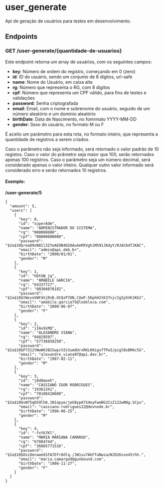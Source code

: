# user_generate

Api de geração de usuários para testes em desenvolvimento.

## Endpoints

### GET /user-generate/{quantidade-de-usuarios}
Este endpoint retorna um array de usuários, com os seguintes campos:

* __key__: Número de ordem do registro, começando em 0 (zero)
* __id__: ID do usuário, sendo um conjunto de 8 dígitos, url-safe
* __name__: Nome do Usuário, em caixa alta
* __rg__: Número que representa o RG, com 8 dígitos
* __cpf__: Número que representa um CPF válido, para fins de testes e validações
* __password__: Senha criptografada
* __email__: Email, com o nome e sobrenome do usuário, seguido de um número aleatório e um domínio aleatório
* __birthDate__: Data de Nascimento, no fomrmato YYYY-MM-DD
* __gender__: Sexo do usuário, no formato M ou F

É aceito um parâmetro para esta rota, no formato inteiro, que representa a quantidade de registros a serem criados.

Caso o parâmetro não seja informado, será retornado o valor padrão de 10 registos. Caso o valor do prâmetro seja maior que 100, serão retornados apenas 100 registros. Caso o parâmetro seja um número decimal, será considerado apenas o valor inteiro. Qualquer outro valor informado será considerado erro e serão retornados 10 registros.

#### Exemplo:

__/user-generate/5__

```
{
  "amount": 5,
  "users": [
    {
      "key": 0,
      "id": "superAdm",
      "name": "ADMINISTRADOR DO SISTEMA",
      "rg": "000000000",
      "cpf": "00000000000",
      "password": "$2a$10$rea89xN81l3ZYeAE9B4O2OAu4eMXVghiM591JKdyY/RJAC6dTJKAC",
      "email": "admin@api.deb.br",
      "birthDate": "2000/01/01",
      "gender": "M"
    },
    {
      "key": 1,
      "id": "hDtUW_jq",
      "name": "AMÁBILE GARCIA",
      "rg": "64337727",
      "cpf": "00304078182",
      "password": "$2a$10$tWxvnVWF4VjRnD.OtQzP7ON.CUeP.5KphH2tK37njcIgIp5VKJKb2",
      "email": "amabile.garcia75@lodeloca.com",
      "birthDate": "2000-06-07",
      "gender": "F"
    },
    {
      "key": 2,
      "id": "jIAx9iMQ",
      "name": "ALEXANDRE VIANA",
      "rg": "04829597",
      "cpf": "57736858250",
      "password": "$2a$10$P7312YWwWOJB2SwpcVZsSumdUrxRKLH9igsfTPwI/piglBsBM4c5G",
      "email": "alexandre_viana97@api.dev.br",
      "birthDate": "1987-02-11",
      "gender": "M"
    },
    {
      "key": 3,
      "id": "j0d9moeh",
      "name": "CASSIANO IGOR RODRIGUES",
      "rg": "19361341",
      "cpf": "70108428680",
      "password": "$2a$10$vW75qOS9lhA.1N1apye/jeG8ypA7S4eyFweBG3IzZ122wN9g.SCyu",
      "email": "cassiano-rodrigues22@devnode.br",
      "birthDate": "1996-06-25",
      "gender": "M"
    },
    {
      "key": 4,
      "id": "-fxYk7Kl",
      "name": "MARIA MARIANA CAMARGO",
      "rg": "67884744",
      "cpf": "36865771516",
      "password": "$2a$10$Oxi0ecwwe81FA7Dfr8dlq./JW1vu7AkFTaNwsazNJD26use45rhh.",
      "email": "maria.camargo9@gunbound.com",
      "birthDate": "1986-11-27",
      "gender": "F"
    }
  ]
}

```
